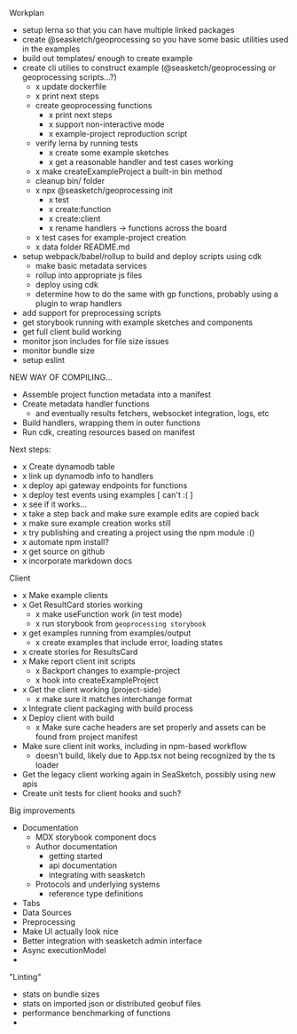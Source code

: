 Workplan

  * setup lerna so that you can have multiple linked packages
  * create @seasketch/geoprocessing so you have some basic utilities used in the examples
  * build out templates/ enough to create example
  * create cli utilies to construct example (@seasketch/geoprocessing or geoprocessing scripts...?)
    * x update dockerfile
    * x print next steps
    * create geoprocessing functions
      * x print next steps
      * x support non-interactive mode
      * x example-project reproduction script
    * verify lerna by running tests
      * x create some example sketches
      * x get a reasonable handler and test cases working
    * x make createExampleProject a built-in bin method
    * cleanup bin/ folder
    * x npx @seasketch/geoprocessing init
      * x test
      * x create:function
      * x create:client
      * x rename handlers -> functions across the board
    * x test cases for example-project creation
    * x data folder README.md
  * setup webpack/babel/rollup to build and deploy scripts using cdk
    * make basic metadata services
    * rollup into appropriate js files
    * deploy using cdk
    * determine how to do the same with gp functions, probably using a plugin to wrap handlers
  * add support for preprocessing scripts
  * get storybook running with example sketches and components
  * get full client build working
  * monitor json includes for file size issues
  * monitor bundle size
  * setup eslint
 


 NEW WAY OF COMPILING...


   * Assemble project function metadata into a manifest
   * Create metadata handler functions
     * and eventually results fetchers, websocket integration, logs, etc
   * Build handlers, wrapping them in outer functions
   * Run cdk, creating resources based on manifest




Next steps:

  * x Create dynamodb table
  * x link up dynamodb info to handlers
  * x deploy api gateway endpoints for functions
  * x deploy test events using examples [ can't :( ]
  * x see if it works...
  * x take a step back and make sure example edits are copied back
  * x make sure example creation works still
  * x try publishing and creating a project using the npm module :()
  * x automate npm install?
  * x get source on github
  * x incorporate markdown docs

Client
  * x Make example clients
  * x Get ResultCard stories working
    * x make useFunction work (in test mode)
    * x run storybook from `geoprocessing storybook`
  * x get examples running from examples/output
    * x create examples that include error, loading states
  * x create stories for ResultsCard
  * x Make report client init scripts
    * x Backport changes to example-project
    * x hook into createExampleProject
  * x Get the client working (project-side)
    * x make sure it matches interchange format
  * x Integrate client packaging with build process
  * x Deploy client with build
    * x Make sure cache headers are set properly and assets can be found from project manifest
  * Make sure client init works, including in npm-based workflow
    * doesn't build, likely due to App.tsx not being recognized by the ts loader
  * Get the legacy client working again in SeaSketch, possibly using new apis
  * Create unit tests for client hooks and such?

Big improvements
  * Documentation
    * MDX storybook component docs
    * Author documentation
      * getting started
      * api documentation
      * integrating with seasketch
    * Protocols and underlying systems
      * reference type definitions
  * Tabs
  * Data Sources
  * Preprocessing
  * Make UI actually look nice
  * Better integration with seasketch admin interface
  * Async executionModel
  * 

"Linting"
  * stats on bundle sizes
  * stats on imported json or distributed geobuf files
  * performance benchmarking of functions
  * 


